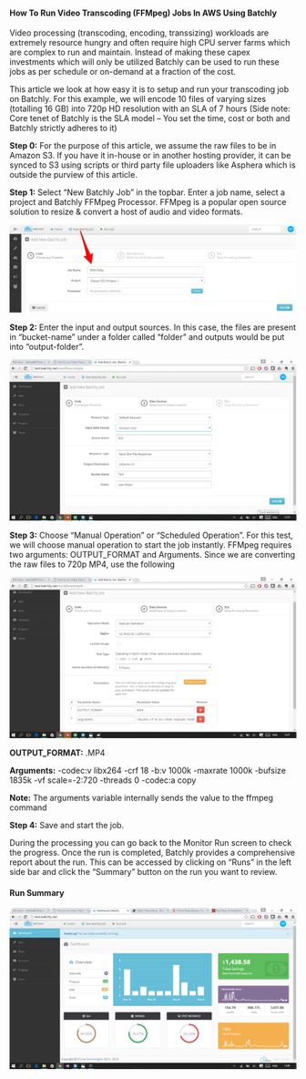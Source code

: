 #### How To Run Video Transcoding (FFMpeg) Jobs In AWS Using Batchly

Video processing (transcoding, encoding, transsizing) workloads are extremely resource hungry and often require high CPU server farms which are complex to run and maintain. Instead of making these capex investments which will only be utilized Batchly can be used to run these jobs as per schedule or on-demand at a fraction of the cost.

This article we look at how easy it is to setup and run your transcoding job on Batchly. For this example, we will encode 10 files of varying sizes (totalling 16 GB) into 720p HD resolution with an SLA of 7 hours (Side note: Core tenet of Batchly is the SLA model – You set the time, cost or both and Batchly strictly adheres to it)

**Step 0:** For the purpose of this article, we assume the raw files to be in Amazon S3. If you have it in-house or in another hosting provider, it can be synced to S3 using scripts or third party file uploaders like Asphera which is outside the purview of this article.

**Step 1:** Select “New Batchly Job” in the topbar. Enter a job name, select a project and Batchly FFMpeg Processor. FFMpeg is a popular open source solution to resize & convert a host of audio and video formats.

![vdo](../img/vdostep1.png)

**Step 2:** Enter the input and output sources. In this case, the files are present in “bucket-name” under a folder called “folder” and outputs would be put into “output-folder”.

![vdo](../img/vdostep2.png)

**Step 3:** Choose “Manual Operation” or “Scheduled Operation”. For this test, we will choose manual operation to start the job instantly. FFMpeg requires two arguments: OUTPUT_FORMAT and Arguments. Since we are converting the raw files to 720p MP4, use the following

![vdo](../img/vdostep3.png)

**OUTPUT_FORMAT:** .MP4

**Arguments:** -codec:v libx264 -crf 18 -b:v 1000k -maxrate 1000k -bufsize 1835k -vf scale=-2:720 -threads 0 -codec:a copy

**Note:** The arguments variable internally sends the value to the ffmpeg command

**Step 4:** Save and start the job.

During the processing you can go back to the Monitor Run screen to check the progress. Once the run is completed, Batchly provides a comprehensive report about the run. This can be accessed by clicking on “Runs” in the left side bar and click the “Summary” button on the run you want to review.

#### Run Summary
![vdo](../img/main.png)




